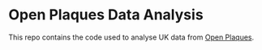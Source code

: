 # Open Plaques Data Analysis

This repo contains the code used to analyse UK data from [Open Plaques](http://openplaques.org/).
